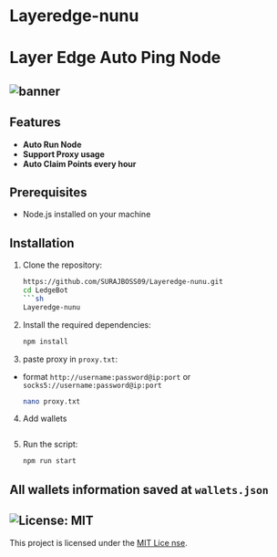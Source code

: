 # Layeredge-nunu
# Layer Edge Auto Ping Node

![banner](./img/image.png)
- 

## Features

- **Auto Run Node**
- **Support Proxy usage**
- **Auto Claim Points every hour**

## Prerequisites

- Node.js installed on your machine


## Installation

1. Clone the repository:
    ```sh
    https://github.com/SURAJBOSS09/Layeredge-nunu.git
    cd LedgeBot
    ```sh
    Layeredge-nunu

2. Install the required dependencies:
    ```sh
    npm install
    ```
3. paste proxy in `proxy.txt`:
-  format `http://username:password@ip:port` or `socks5://username:password@ip:port`
    ```sh
    nano proxy.txt
    ```
4. Add wallets
    ```nano wallets.json
    ```
4. Run the script:
    ```sh
    npm run start
    ```


## All wallets information saved at `wallets.json`


## ![License: MIT](https://img.shields.io/badge/License-MIT-yellow.svg)

This project is licensed under the [MIT Lice
nse](LICENSE).
